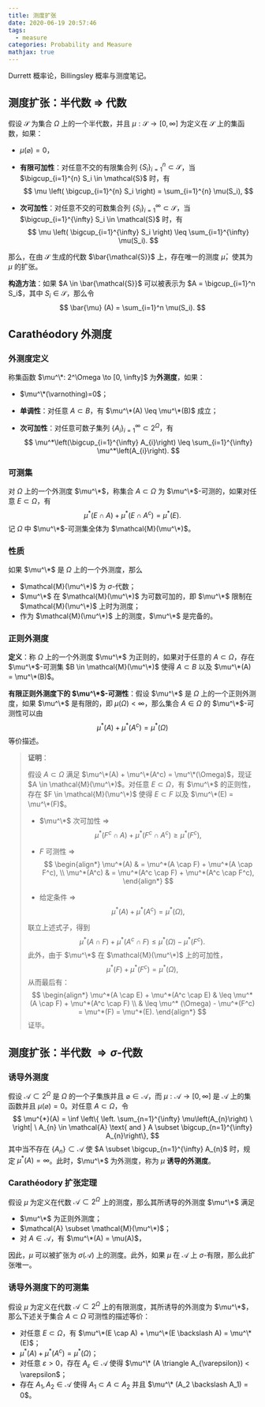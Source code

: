 ```yaml
---
title: 测度扩张
date: 2020-06-19 20:57:46
tags: 
  - measure
categories: Probability and Measure
mathjax: true
---
```


Durrett 概率论，Billingsley 概率与测度笔记。

<!--more-->

## 测度扩张：半代数 $\Rightarrow$ 代数

假设 $\mathcal{S}$ 为集合 $\Omega$ 上的一个半代数，并且 $\mu: \mathcal{S} \to [0, \infty]$ 为定义在 $\mathcal{S}$ 上的集函数，如果：

+ $\mu(\varnothing) = 0$，

+ **有限可加性**：对任意不交的有限集合列 $\{S_i\}_{i=1}^{n} \subset \mathcal{S}$，当 $\bigcup_{i=1}^{n} S_i \in \mathcal{S}$ 时，有
  $$
  \mu \left( \bigcup_{i=1}^{n} S_i \right) = \sum_{i=1}^{n} \mu(S_i),
  $$

+ **次可加性**：对任意不交的可数集合列 $\{S_i\}_{i=1}^{\infty} \subset \mathcal{S}$，当 $\bigcup_{i=1}^{\infty} S_i \in \mathcal{S}$ 时，有
  $$
  \mu \left( \bigcup_{i=1}^{\infty} S_i \right) \leq \sum_{i=1}^{\infty} \mu(S_i).
  $$

那么，在由 $\mathcal{S}$ 生成的代数 $\bar{\mathcal{S}}$ 上，存在唯一的测度 $\bar{\mu}$，使其为 $\mu$ 的扩张。

**构造方法**：如果 $A \in \bar{\mathcal{S}}$ 可以被表示为 $A = \bigcup_{i=1}^n S_i$，其中 $S_i \in \mathcal{S}$，那么令
$$
\bar{\mu} (A) = \sum_{i=1}^n \mu(S_i).
$$

## Carathéodory 外测度

### 外测度定义

称集函数 $\mu^\*: 2^\Omega \to [0, \infty]$ 为**外测度**，如果：

+ $\mu^\*(\varnothing)=0$；

+ **单调性**：对任意 $A \subset B$，有 $\mu^\*(A) \leq \mu^\*(B)$ 成立；

+ **次可加性**：对任意可数子集列 $\{A_i \}_{i=1}^{\infty} \subset 2^\Omega$，有
  $$
  \mu^*\left(\bigcup_{i=1}^{\infty} A_{i}\right) \leq \sum_{i=1}^{\infty} \mu^*\left(A_{i}\right).
  $$

### 可测集

对 $\Omega$ 上的一个外测度 $\mu^\*$，称集合 $A \subset \Omega$ 为 $\mu^\*$-可测的，如果对任意 $E \subset \Omega$，有
$$
\mu^*(E \cap A) + \mu^*(E \cap A^c) = \mu^*(E).
$$
记 $\Omega$ 中 $\mu^\*$-可测集全体为 $\mathcal{M}(\mu^\*)$。

### 性质

如果 $\mu^\*$ 是 $\Omega$ 上的一个外测度，那么

+ $\mathcal{M}(\mu^\*)$ 为 $\sigma$-代数；
+ $\mu^\*$ 在 $\mathcal{M}(\mu^\*)$ 为可数可加的，即 $\mu^\*$ 限制在 $\mathcal{M}(\mu^\*)$ 上时为测度；
+ 作为 $\mathcal{M}(\mu^\*)$ 上的测度，$\mu^\*$ 是完备的。

### 正则外测度

**定义**：称 $\Omega$ 上的一个外测度 $\mu^\*$ 为正则的，如果对于任意的 $A \subset \Omega$，存在 $\mu^\*$-可测集 $B \in \mathcal{M}(\mu^\*)$ 使得 $A \subset B$ 以及 $\mu^\*(A) = \mu^\*(B)$。

**有限正则外测度下的 $\mu^\*$-可测性**：假设 $\mu^\*$ 是 $\Omega$ 上的一个正则外测度，如果 $\mu^\*$ 是有限的，即 $\mu(\Omega) < \infty$，那么集合 $A \in \Omega$ 的 $\mu^\*$-可测性可以由
$$
\mu^*(A) + \mu^*(A^c) = \mu^*(\Omega)
$$
等价描述。

> **证明**：
>
> 假设 $A \subset \Omega$ 满足 $\mu^\*(A) + \mu^\*(A^c) = \mu^\*(\Omega)$，现证 $A \in \mathcal{M}(\mu^\*)$。对任意 $E \subset \Omega$，有 $\mu^\*$ 的正则性，存在 $F \in \mathcal{M}(\mu^\*)$ 使得 $E \subset F$ 以及 $\mu^\*(E) = \mu^\*(F)$。
>
> + $\mu^\*$ 次可加性 $\Rightarrow$
>   $$
>   \mu^*(F^c \cap A) + \mu^*(F^c \cap A^c) \geq \mu^*(F^c),
>   $$
>
> + $F$ 可测性 $\Rightarrow$
>   $$
>   \begin{align*}
>   \mu^*(A) & = \mu^*(A \cap F) + \mu^*(A \cap F^c), \\
>   \mu^*(A^c) & = \mu^*(A^c \cap F) + \mu^*(A^c \cap F^c),
>   \end{align*}
>   $$
>
> + 给定条件 $\Rightarrow$
>   $$
>   \mu^*(A) + \mu^*(A^c) = \mu^*(\Omega),
>   $$
>
> 联立上述式子，得到
> $$
> \mu^*(A \cap F)  + \mu^*(A^c \cap F)  \leq \mu^* (\Omega) - \mu^*(F^c).
> $$
> 此外，由于 $\mu^\*$ 在 $\mathcal{M}(\mu^\*)$ 上的可加性，
> $$
> \mu^*(F) + \mu^*(F^c) = \mu^*(\Omega),
> $$
> 从而最后有：
> $$
> \begin{align*}
> \mu^*(A \cap E)  + \mu^*(A^c \cap E) & \leq \mu^*(A \cap F)  + \mu^*(A^c \cap F) \\ 
> & \leq \mu^* (\Omega) - \mu^*(F^c) = \mu^*(F) = \mu^*(E).
> \end{align*}
> $$
> 证毕。

## 测度扩张：半代数 $\Rightarrow \sigma$-代数

### 诱导外测度

假设 $\mathcal{A} \subset 2^{\Omega}$ 是 $\Omega$ 的一个子集族并且 $\varnothing \in \mathcal{A}$，而 $\mu: \mathcal{A} \to [0, \infty]$ 是 $\mathcal{A}$ 上的集函数并且 $\mu(\varnothing)=0$。对任意 $A \subset \Omega$，令
$$
\mu^{*}(A) = \inf \left\{ \left. \sum_{n=1}^{\infty} \mu\left(A_{n}\right) \ \right| \ A_{n} \in \mathcal{A} \text{ and } A \subset \bigcup_{n=1}^{\infty} A_{n}\right\},
$$
其中当不存在 $\{ A_n \} \subset \mathcal{A}$ 使 $A \subset \bigcup_{n=1}^{\infty} A_{n}$ 时，规定 $\mu^*(A) = \infty$。此时，$\mu^\*$ 为外测度，称为 $\mu$ **诱导的外测度**。

### Carathéodory 扩张定理

假设 $\mu$ 为定义在代数 $\mathcal{A} \subset 2^\Omega$ 上的测度，那么其所诱导的外测度 $\mu^\*$ 满足

+ $\mu^\*$ 为正则外测度；
+ $\mathcal{A} \subset \mathcal{M}(\mu^\*)$；
+ 对 $A \in \mathcal{A}$，有 $\mu^\*(A) = \mu(A)$，

因此，$\mu$ 可以被扩张为 $\sigma({\mathcal{A}})$ 上的测度。此外，如果 $\mu$ 在 $\mathcal{A}$  上 $\sigma$-有限，那么此扩张唯一。

### 诱导外测度下的可测集

假设 $\mu$ 为定义在代数 $\mathcal{A} \subset 2^\Omega$ 上的有限测度，其所诱导的外测度为 $\mu^\*$，那么下述关于集合 $A \subset \Omega$ 可测性的描述等价：

+ 对任意 $E \subset \Omega$，有 $\mu^\*(E \cap A) + \mu^\*(E \backslash A) = \mu^\*(E)$；
+ $\mu^*(A) + \mu^*(A^c) = \mu^*(\Omega)$；
+ 对任意 $\varepsilon > 0$，存在 $A_{\varepsilon} \in \mathcal{A}$ 使得 $\mu^\* (A \triangle A_{\varepsilon}) < \varepsilon$；
+ 存在 $A_1, A_2 \in \mathcal{A}$ 使得 $A_1 \subset A \subset A_2$ 并且 $\mu^\* (A_2 \backslash A_1) = 0$。

